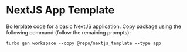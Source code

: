# NextJS App Template

Boilerplate code for a basic NextJS application. Copy package using the following command (follow the remaining prompts):
```
turbo gen workspace --copy @repo/nextjs_template --type app
``` 
